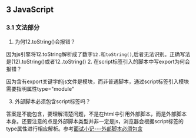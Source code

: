 
## 3 JavaScript
### 3.1 文法部分
1. 为何12.toString()会报错？

因为js引擎将12.toString解析成了数字`12.`和`toString()`,后者无法识别。正确写法是(12).toString()或者12..toString()
2. 在script标签引入的脚本中写export为何会报错？

因为含有export关键字的js文件是模块，而非普通脚本，通过script标签引入模块需要指明属性type="module"

3. 外部脚本必须包含script标签吗？

答案是不能包含，要理解清楚问题，不是在html中引用外部脚本，而是外部脚本本身。还要注意的点是外部脚本类型并非一定是js，浏览器会根据script标签的type属性进行相应解析。参考[面试小记---外部脚本必须包含 <script> 标签吗？](https://www.cnblogs.com/wymbk/p/5775549.html)
4. 介绍下JS的预处理机制

JS的语句分2大类，普通语句和声明型语句。对于声明语句存在预处理机制，预处理机制会提前处理var,let,const语句和function、class声明，以确定其中变量的含义。预处理由三个阶段组成：创建、初始化、赋值。
- 对于var语句，会将创建和初始化阶段（初始化为undefined)提升到当前作用域的开头；
- 对于let语句和const语句，只会将创建阶段提升到当前作用域的开头，并且const语句没有赋值阶段，因此在用let和const声明变量前使用该变量会因还未初始化而报错，被称为暂时性死区
- 对于function声明，会将创建、初始化（undefined)提升到全局最前面，而将赋值提升到当前作用域开头；
```javascript
console.log(foo) // undefined
if(true) {
  console.log(foo) // f foo()
  function foo() {}
}
```
- 对于class声明，在全局作用域中没有预处理，在函数和块级作用域中类似let和const，只将创建阶段提升到作用域开头
```javascript
console.log(c1) // Error: c1 is not defined
class c1 {}
if(true) {
  console.log(c2) // cannot access c2 before initialization
  class c2{}
}
```
参考：《重学前端》JavaScript语法（一）和JavaScript语法（二）

### 3.2 运行时部分
#### 3.2.1 数据结构
1. 为什么有的编程规范提倡用void 0代替undefined?

因为undefined并非关键字，而是一个全局变量，有可能被篡改（在局部作用域中），为了防止其被篡改，最好使用void 0，而且undefined也会被自动编译成void 0
2. 在JS中为何0.1+0.2不等于0.3？

因为由于存在浮点数精度的原因，js并不能精确地表示小数。正确的比较方法是借助Number.EPSILON，即Math.abs(0.1+0.2-0.3) < Number.EPSILON
3. ES6新加的Symbol是什么类型，有什么用？

Symbol是ES6新增的一种基本类型，用来表示非字符串的对象key集合，Symbol类型的变量具有唯一性，用来确保对象属性具有唯一标识符，不会发生属性冲突
4. 为何给对象添加的方法能用在基本类型上？

因为在基本类型上调用对象方法时JS会对基本类型进行装箱操作，构造一个对应类型的临时对象（Symbol除外），因此可以在基本类型上使用对象方法
5. js是面向对象还是基于对象？

“面向对象”和“基于对象”都实现了“封装”的概念，但是面向对象还实现了“继承和多态”，而“基于对象”没有实现这些。js虽然没有采用基于类的继承机制，但其使用了基于原型的继承机制，因此是面向对象的
6. 为什么在js中可以给对象自由添加属性，而其它的语言却不能？

js可以动态添加属性是因为js是一门高动态语言，为了实现高动态特性而被刻意设计成可以在运行时给对象添改属性
7. js中我们需要模拟类吗？

在ES6中不需要，因为ES6提供的class和extends语法可以模拟基于类的面向对象范式（本质还是基于原型运行时的语法糖，类方法定义在原型上，继承则通过以原型对象的拷贝为原型并调整prototype.constructor的指向实现）
```javascript
function Parent(name) {
    this.name = name
}

function Child(name) {
  Parent.call(this, name)
  this.type = "children"
}

Child.prototype = Object.create(Parent.prototye)
Child.prototype.constructor = Child

Child.prototype.greet = function() {
  console.log("I teach" + this.subject)
}
```
8. js中的对象如何分类？
- 由浏览器提供的宿主对象（如window) 
- 有js引擎提供的内置对象
  - 固有对象：标准规定，随js运行时创建而自动创建的对象实例，如Math
  - 原生对象：可通过内置构造器创建的对象，如new Date(),new String()
  - 普通对象：{}，Object.create, 自定义的类对象

#### 3.2.2 执行过程
1. 谈谈对事件循环的理解

事件循环是js提高程序执行效率，实现异步非阻塞I/O操作的运行机制，分为浏览器事件循环和Node事件循环。浏览器中的事件循环会按照基本原理及宏任务/微任务、执行过程和async/await介绍；node中的事件循环会按照宏任务/微任务、执行过程和process.nextTick的执行顺序介绍，其中process.nextTick的执行顺序在Node11前后有变化。
具体介绍可参考[事件循环笔记]()

2. this的有什么用？如何确定this的指向？

this是用来携带执行环境上下文的，它的指向由执行环境上下文确定。可以按照new绑定、call,apply,bind的显式绑定、对象.函数的隐式绑定、全局或匿名函数的默认绑定来确定，另外注意箭头函数由于没有自己的作用域，this指向要通过箭头函数的上级作用域确定。

3. js中到底有多少种函数？

主要有6类：
- 普通函数 function
- 箭头函数  ()=>{}
- 生成器  function*
- class中的方法
- class本身
- 带async的普通函数、箭头函数和生成器

4. js中的闭包怎么用？适合用在哪里？

闭包(closure)就是绑定了执行环境的函数（通常是函数内部的函数），适合用在需要访问函数内部变量或者希望函数内部变量不会随着函数调用结束而销毁的情况

5. 你知道哪些js语句？
- 普通语句
  - 语句块：{...}
  - 空语句：;
  - 表达式语句：由运算符连接变量或直接量构成，如a+b，它是真正干活产生执行效果的语句
  - 控制语句
    - if语句
    - switch语句
    - 循环语句
      - for循环
      - for in循环：遍历对象的可枚举属性
      - for of循环：遍历可迭代对象的迭代值，如数组、伪数组、生成器
      - for await of循环：遍历异步可迭代对象的迭代值，如异步生成器
      - while循环
      - do while循环
    - return语句
    - continue语句
    - break语句
  - try语句
  - throw语句
  - with语句：存在语义不明的弊端，不建议使用
  - debugger语句：类似打断点，代码执行到debugger语句会暂停
  
- 声明型语句
  - var语句
  - let语句
  - const语句
  - class语句
  - 函数声明
    - 普通函数声明
    - async函数声明
    - generator函数声明
    - async generator函数声明

6. js的垃圾回收机制是怎样的
js的内存管理是通过V8引擎自动管理的，实现机制是垃圾回收，早期采用的是引用计数策略，但因会产生循环引用问题后面改为采用标记清除策略。具体来说，V8引擎的垃圾回收分为新生代和老生代。
- 新生代：主要使用Scavenge进行管理，主要实现是cheney算法，用来对低频只被使用一次的变量进行垃圾回收。cheney算法将内存均分为2块空间：使用空间叫From，闲置空间叫True。新变量先分配到From空间，在空间快要被占满时将存活变量复制到To空间，然后清空From空间，之后调换From空间和To空间，继续进行内存分配。当变量被多次从From空间复制到To空间或者To空间的已用容量超过阈值，新生代会晋升为老生代。
- 老生代：结合使用Mark-Sweep和Mark-Compact算法对被高频使用的变量进行垃圾回收。Mark-Sweep算法在标记阶段遍历内存中的所有变量并标记需要被清理的变量（离开作用域的且不再被引用的变量），然后在清理阶段对被标记的变量进行清除。Mark-Sweep的缺点是标记清除后会产生内存碎片，而Mark-Compact算法可以避免产生碎片，Mark-Compact在标记完变量后会将它们归集在一片内存连续区域集中进行清理，不过因为涉及到大量的变量搬移，比较耗时。所以还是以使用Mark-Compact算法为主，当内存碎片过多导致内存不够再使用Mark-Compact算法整理。

7. 解释下面代码的结果并说明原因
```js
  function test() {
    console.log(test.prototype.constructor.constructor)
  }
```
答：test.prototype.constructor 指向函数自身，是Function的一个实例，它自身是没有constructor属性的，因此会上溯原型链，找到它的原型，也即Function.prototype，而Function.prototype.constructor就是Function

8. 函数柯里化

```js
function curry(fn, length) {
  length = length || fn.length
  return function(...args) {//args代表参数伪数组
    console.log(this) //window
    // 判断当前()中参数长度是否达到函数参数长度
    return args.length >= length ?
      fn.apply(this, args):
      curry(fn.bind(this, ...args),length-args.length) 
      //对fn.bind(this,...args)新函数继续进行柯里化
  }
}

function sum(...args) {
  function currySum(...rest) {
    args.push(...rest) // 收集剩余参数
    if(rest.length==0) {
      return args.reduce((a, b) => {return a+b})
    }
    return currySum
  }
  currySum.toString = function() {
    return args.reduce((a, b) => {return a+b}) // 执行实际求和逻辑
  }
  return currySum
}

// const fn = curry(function(a,b,c,d,e){console.log([a,b,c,d,e])})

// fn(1)(2,3)(4,5)

sum(1)(2)(3)()
```

9. 手写instanceOf理解原型链

```js
function instanceOf(target, origin) {
  while(target) {
    if(target.__proto__ === origin.prototype) {
      return true
    }
    target = target.__proto__
  }
  return false
}

// test case
instanceOf([1，2，3], Array) // true
instanceOf(1, Array) // false
```

10.  手写new理解创建对象实例的过程
  - 以构造函数原型为原型创建一个对象
  - 执行构造器函数将this绑定到新对象上
  - 根据构造器函数的返回结果是否是引用类型决定函数要返回的对象

```js
function create(fn, ...args) {
  if(typeof fn !== 'function') 
    throw new TypeError("type error")
  let obj = Object.create(fn.prototype)
  let res = fn.apply(obj, args)
  let isObject = typeof res === 'object' && res !== null
  let isFunction = typeof res === 'function'
  return isObject||isFunction ? res : obj
}
// test case
function Point(a, b) {
    this.px = a
    this.py = b
    return this
}
console.log(create(Point, 1, 2))
```

11. 手写call,apply,bind理解this指向
- call的实现
```js
Function.prototype.myCall = function(context=window, ...args) {
  if(typeof this !== 'function')  // this代表调用myCall的函数
    throw new TypeError("type error")
  const fn = Symbol('fn') // 创建不会与已有属性重复的key
  context[fn] = this // 保存调用myCall的函数到上下文对象的key中(让上下文对象中拥有该函数)
  const res = context[fn](...args) //在上下文对象上执行方法
  delete context[fn] // 销毁上下文对象上临时添加的方法
  return res
}
// test case
function fn(a,b) {
    console.log(a+b)
    console.log(this.name)
}
let obj = {
    name: "ygj"
}

fn.myCall(obj, 1, 2)
```

- apply的实现
```js
Function.prototype.myApply = function(context=window, args) {
  // 同myCall函数体
}
```

- bind的实现
```js
Function.prototype.myBind = function(context, ...args) {
  if(typeof this !== 'function')  
    throw new TypeError("type error")
  let self = this 
  // 改变被绑定函数的this指向并返回被绑定函数的拷贝
  return function F(){
    if(this instanceof F) {// 考虑new的情况,即new F(...arguments)时，被绑定函数的this不是执行显示绑定而是执行new绑定
      return new self(...args, ...arguments)
    }
    self.apply(context, [...args, ...arguments]) 
  }
}

// test case
function foo(name) {
  this.name = name
}
var obj = {}
var bar = foo.myBind(obj)
var alice = new bar("Alice")
console.log(alice.name)
```

11. 手写Promise理解异步

```js
const PENDING = "pending"
const FULFILLED = "fulfilled"
const REJECTED = "rejected"
class MyPromise {
  constructor(executor) {
    // 初始化状态
    this.state = PENDING
    this.value = null
    this.reason = null
    this.onFulfilledCallbacks = []
    this.onRejectedCallbacks = []

    const resolve = (value) => {
      if(this.state === PENDING) {
        this.state = FULFILLED
        this.value = value
        this.onFulfilledCallbacks.forEach(callback=>{callback(value)})
      }
    }

    const reject = (reason) => {
      if(this.state === PENDING) {
        this.state = REJECTED
        this.reason = reason
        this.onRejectedCallbacks.forEach(callback=>{callback(reason)})
      }
    }

    try{
      executor(resolve, reject)
    }catch(reason) {
      reject(reason)
    }
  }

  then(onFulfilled, onRejected) {
    // 值穿透
    onFulfilled = typeof onFulfilled === "function" ? onFulfilled: value=>value
    onRejected = typeof onRejected === "function" ? onRejected: reason=> {throw reason}
    // 链式调用
    let self = this
    return new MyPromise((resolve, reject)=>{
      if(this.state === FULFILLED) {
        // 利用setTimeout模拟微任务
        try{
          setTimeout(()=>{
            let result = onFulfilled(self.value)
            result instanceof MyPromise ? result.then(resolve, reject) : resolve(result)
          },0)
        }catch(reason) {
          reject(reason)
        }
      }else if(this.state === REJECTED) {
        try{
          setTimeout(()=>{
            let reason = onRejected(self.reason)
            reason instanceof MyPromise ? reason.then(resolve, reject) : resolve(reason)
          },0)
        }catch(reason) {
          reject(reason)
        }
      }else{// PENDING
        // 将任务追加到成功态和失败态函数队列中
        this.onFulfilledCallbacks.push(()=>{
          try{
            setTimeout(()=>{
              let result = onFulfilled(self.value)
              result instanceof MyPromise ? result.then(resolve, reject) : resolve(result)
            },0)
          }catch(reason) {
            reject(reason)
          }
        })
        this.onRejectedCallbacks.push(()=>{
          try{
            setTimeout(()=>{
              let reason = onRejected(self.reason)
              reason instanceof MyPromise ? reason.then(resolve, reject) : resolve(reason)
            },0)
          }catch(reason) {
            reject(reason)
          }          
        })
      }
    })
  }

  catch(onRejected) {
    return this.then(null, onRejected)
  }

  static resolve(value) {
    if(value instanceof MyPromise) {
      return value
    }else{
      return new MyPromise((resolve, reject)=>resolve(value))
    }
  }

  static reject(reason) {
    return new MyPromise((resolve, reject)=>reject(reason))
  }
}

// test case
new MyPromise((resolve, reject)=>{
  console.log("enter executor")
  resolve(1)
}).then().then(value=>2*value)

new MyPromise((resolve, reject)=>{
  console.log("enter executor")
  reject(1)
}).catch(reason=>console.log(reason))
```

11. 手写ajax理解HTTP请求响应原理

```js
function ajax(method, url) {
  // 1. 创建xhr对象
  let xhr = null
  if(window.XMLHttpRequest) {
    xhr = new XMLHttpRequest()
  }else if(window.ActiveXObject){
    xhr = new ActiveXObject()
  }else{
    throw "ajax unsupport"
  }
  // 2. 打开xhr设置请求参数
  xhr.open(method, url)
  xhr.setRequestHeader("Content-type", "application/x-www-form-urlencoded");
  // 3. 设置响应回调
  xhr.onreadystatechange = ()=>{
    if(xhr.readyState == 4) {
      if(xhr.status >= 200 && xhr.status < 300) {
        console.log(xhr.responseText)
      }
    }
  }
  // 4. 发送请求
  xhr.send()
}

// test case
// ajax("get", "https://www.baidu.com")

// Promise版
async function ajaxP(method, url, headers={}, data={}) {
  return new Promise((resolve, reject)=>{
    // 1. 创建xhr对象
    let xhr = null
    if(window.XMLHttpRequest) {
      xhr = new XMLHttpRequest()
    }else if(window.ActiveXObject){
      xhr = new ActiveXObject()
    }else{
      throw "ajax unsupport"
    }
    // 2. 打开xhr设置请求参数
    xhr.open(method, url)
    for(key of headers.keys()) {
      xhr.setRequestHeader(key, headers[key])
    }
     // 3. 设置响应回调
    xhr.onreadystatechange = ()=>{
      if(xhr.readyState === 4) {
        if(xhr.status >= 200 && xhr.status < 300) {
          resolve(xhr.responseText)
        }else{
          reject(xhr)
        }
      }
    }
    // 4. 发送请求
    xhr.send(JSON.stringify(data))
  })
}

let headers = new Map()
headers.set("Content-type", "application/x-www-form-urlencoded")
ajaxP("get", "https://www.baidu.com", headers)
.then((value)=>{
  console.log(value)
}).catch((error)=>{
  console.log(error)
})
```
